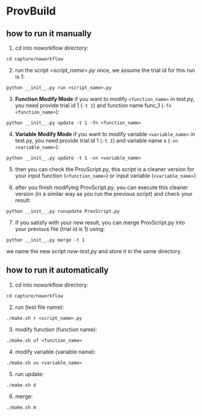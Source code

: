 # ProvBuild

## how to run it manually
1) cd into noworkflow directory:

`cd capture/noworkflow`

2) run the script _<script_name>.py_ once, we assume the trial id for this run is 1:

`python __init__.py run <script_name>.py`

3) **Function Modify Mode** if you want to modify `<function_name>` in test.py, you need provide trial id 1 (`-t 1`) and function name func_1 (`-fn <function_name>`):

`python __init__.py update -t 1 -fn <function_name>`

4) **Variable Modify Mode** if you want to modify variable `<variable_name>` in test.py, you need provide trial id 1 (`-t 1`) and variable name x (`-vn <variable_name>`):

`python __init__.py update -t 1 -vn <variable_name>`

5) then you can check the ProvScript.py, this script is a cleaner version for your input function (`<function_name>`) or input variable (`<variable_name>`)

6) after you finish modifying ProvScript.py, you can execute this cleaner version (in a similar way as you run the previous script) and check your result:

`python __init__.py runupdate ProvScript.py`

7) if you satisfy with your new result, you can merge ProvScript.py into your previous file (trial id is 1) using:

`python __init__.py merge -t 1`

we name the new script _new-test.py_ and store it in the same directory.


## how to run it automatically
1) cd into noworkflow directory:

`cd capture/noworkflow`

2) run (test file name):

`./make.sh r <script_name>.py`

3) modify function (function name):

`./make.sh uf <function_name>`

4) modify variable (variable name):

`./make.sh uv <variable_name>`

5) run update:

`./make.sh d`

6) merge:

`./make.sh m`
